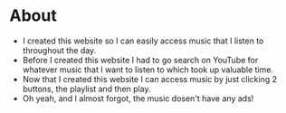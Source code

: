 # About
- I created this website so I can easily access music that I listen to throughout the day. 
- Before I created this website I had to go search on YouTube for whatever music that I want to listen to which took up valuable time.
- Now that I created this website I can access music by just clicking 2 buttons, the playlist and then play.
- Oh yeah, and I almost forgot, the music dosen't have any ads!
